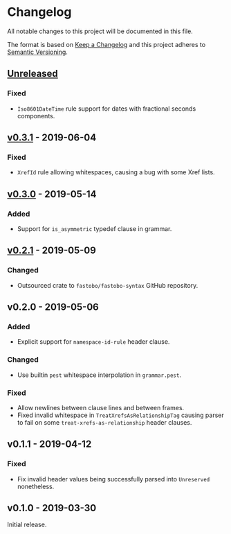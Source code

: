 # Changelog
All notable changes to this project will be documented in this file.

The format is based on [Keep a Changelog](http://keepachangelog.com/en/1.0.0/)
and this project adheres to [Semantic Versioning](http://semver.org/spec/v2.0.0.html).


## [Unreleased]

[Unreleased]: https://github.com/fastobo/fastobo-syntax/compare/syntax/v0.3.1...HEAD

### Fixed
- `Iso8601DateTime` rule support for dates with fractional seconds components.


## [v0.3.1] - 2019-06-04

[v0.3.1]: https://github.com/fastobo/fastobo-syntax/compare/syntax/v0.3.0...v0.3.1

### Fixed
- `XrefId` rule allowing whitespaces, causing a bug with some Xref lists.


## [v0.3.0] - 2019-05-14

[v0.3.0]: https://github.com/fastobo/fastobo-syntax/compare/syntax/v0.2.1...v0.3.0

### Added
- Support for `is_asymmetric` typedef clause in grammar.


## [v0.2.1] - 2019-05-09

[v0.2.1]: https://github.com/fastobo/fastobo-syntax/compare/syntax/43b728e...v0.2.1

### Changed
- Outsourced crate to `fastobo/fastobo-syntax` GitHub repository.


## v0.2.0 - 2019-05-06

### Added
- Explicit support for `namespace-id-rule` header clause.

### Changed
- Use builtin `pest` whitespace interpolation in `grammar.pest`.

### Fixed
- Allow newlines between clause lines and between frames.
- Fixed invalid whitespace in `TreatXrefsAsRelationshipTag` causing parser to fail
  on some `treat-xrefs-as-relationship` header clauses.


## v0.1.1 - 2019-04-12

### Fixed
- Fix invalid header values being successfully parsed into `Unreserved` nonetheless.


## v0.1.0 - 2019-03-30

Initial release.
